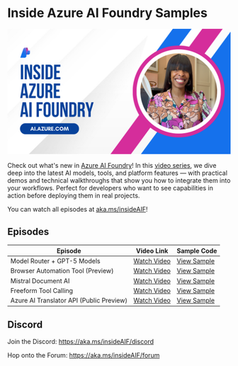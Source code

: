 # Inside Azure AI Foundry Samples

![Inside Azure AI Foundry playlist image.](Images/thumbnail-playlist.png)

Check out what's new in [Azure AI Foundry](https://ai.azure.com)! In this [video series](https://aka.ms/insideAIF), we dive deep into the latest AI models, tools, and platform features — with practical demos and technical walkthroughs that show you how to integrate them into your workflows. Perfect for developers who want to see capabilities in action before deploying them in real projects.

You can watch all episodes at [aka.ms/insideAIF](https://aka.ms/insideAIF)!

## Episodes

| Episode  | Video Link | Sample Code |
|--------------|------------|-------------|
| Model Router + GPT-5 Models | [Watch Video](https://youtu.be/2NL2XpigH0A?si=yCdz_kyx16VIX0Mk) | [View Sample](./Samples/Model-Router) |
| Browser Automation Tool (Preview) | [Watch Video](https://youtu.be/FBQRc-M18ws?si=uhhDtHJmKdCki-c2) | [View Sample](./Samples/Browser-Automation-Tool) |
| Mistral Document AI | [Watch Video](https://youtu.be/MUu9o8tDwi0?si=a78S_W-dpQrCOvP5) | [View Sample](./Samples/Mistral-Document-AI) |
| Freeform Tool Calling | [Watch Video](https://youtu.be/y43sgs-Y8-U?si=g_FD5rxAN_qwyTeU) | [View Sample](./Samples/Freeform-Tool-Calling) |
| Azure AI Translator API (Public Preview) | [Watch Video](https://aka.ms/insideAIF) | [View Sample](./Samples/Translator-API) |

## Discord

Join the Discord: https://aka.ms/insideAIF/discord 

Hop onto the Forum: https://aka.ms/insideAIF/forum
